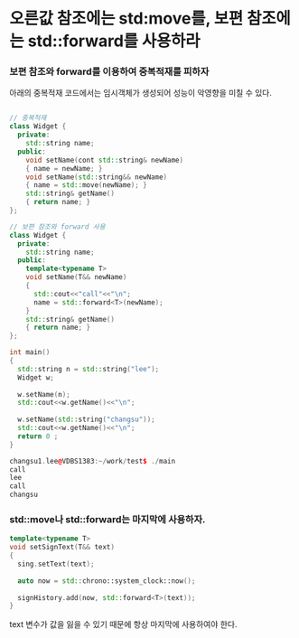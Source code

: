 # 오른값 참조에는 std:move를, 보편 참조에는 std::forward를 사용하라

### 보편 참조와 forward를 이용하여 중복적재를 피하자
 아래의 중복적재 코드에서는 임시객체가 생성되어 성능이 악영향을 미칠 수 있다.
```c++

// 중복적재
class Widget {
  private:
    std::string name;
  public:
    void setName(cont std::string& newName)
    { name = newName; }
    void setName(std::string&& newName)
    { name = std::move(newName); }
    std::string& getName()
    { return name; }
};

// 보편 참조와 forward 사용
class Widget {
  private:
    std::string name;
  public:
    template<typename T>
    void setName(T&& newName)
    {
      std::cout<<"call"<<"\n";
      name = std::forward<T>(newName);
    }
    std::string& getName()
    { return name; }
};

int main()
{
  std::string n = std::string("lee");
  Widget w;
  
  w.setName(n);
  std::cout<<w.getName()<<"\n";
  
  w.setName(std::string("changsu"));
  std::cout<<w.getName()<<"\n";
  return 0 ;
}

changsu1.lee@VDBS1383:~/work/test$ ./main 
call
lee
call
changsu
```

### std::move나 std::forward는 마지막에 사용하자.
```c++
template<typename T>
void setSignText(T&& text)
{
  sing.setText(text);
  
  auto now = std::chrono::system_clock::now();
  
  signHistory.add(now, std::forward<T>(text));
}
```
text 변수가 값을 잃을 수 있기 때문에 항상 마지막에 사용하여야 한다.

